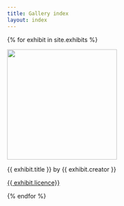 ```yaml
---
title: Gallery index
layout: index
---
```


{% for exhibit in site.exhibits %}

<img src="{{ exhibit.image-url }}" width = 256px>
<p>{{ exhibit.title }} by {{ exhibit.creator }}</p>
<p><a href="{{ exhibit.licence-url }}">{{ exhibit.licence}}</a></p>

{% endfor %}